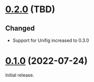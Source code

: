# [0.2.0][] (TBD)

## Changed

- Support for Unifig increased to 0.3.0

# [0.1.0][] (2022-07-24)

Initial release.

[0.2.0]: https://github.com/AaronLasseigne/unifig-env/compare/v0.1.0...v0.2.0
[0.1.0]: https://github.com/AaronLasseigne/unifig-env/compare/v0.0.0...v0.1.0
